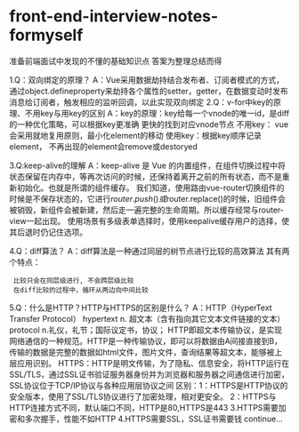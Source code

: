 # front-end-interview-notes-formyself
准备前端面试中发现的不懂的基础知识点
答案为整理总结而得

1.Q：双向绑定的原理？
  A：Vue采用数据劫持结合发布者、订阅者模式的方式，通过object.defineproperty来劫持各个属性的setter，getter，在数据变动时发布消息给订阅者，触发相应的监听回调，以此实现双向绑定
2.Q：v-for中key的原理、不用key与用key的区别
  A：key的原理：key给每一个vnode的唯一id，是diff的一种优化策略，可以根据key更准确 更快的找到对应vnode节点
    不用key： vue会采用就地复用原则，最小化element的移动
    使用key：根据key顺序记录element， 不再出现的element会remove或destoryed

3.Q:keep-alive的理解
  A：keep-alive 是 Vue 的内置组件，在组件切换过程中将状态保留在内存中，等再次访问的时候，还保持着离开之前的所有状态，而不是重新初始化。也就是所谓的组件缓存。
我们知道，使用路由vue-router切换组件的时候是不保存状态的，它进行$router.push()或$router.replace()的时候，旧组件会被销毁，新组件会被新建，然后走一遍完整的生命周期。所以缓存经常与router-view一起出现。
     使用场景有多级表单选择时，使用keepalive缓存用户的选择，使其后退时仍记住选项。
     
4.Q：diff算法？
  A：diff算法是一种通过同层的树节点进行比较的高效算法
     其有两个特点：

     比较只会在同层级进行, 不会跨层级比较
     在diff比较的过程中，循环从两边向中间比较

5.Q：什么是HTTP？HTTP与HTTPS的区别是什么？
  A：HTTP（HyperText Transfer Protocol）   hypertext n. 超文本（含有指向其它文本文件链接的文本） protocol n.礼仪，礼节；国际议定书，协议；
      HTTP即超文本传输协议，是实现网络通信的一种规范。HTTP是一种传输协议，即可以将数据由A间接直接到B，传输的数据是完整的数据如html文件，图片文件，查询结果等超文本，能够被上层应用识别。
      HTTPS：HTTP是明文传输，为了隐私、信息安全，将HTTP运行在SSL/TLS，通过SSL证书验证服务器身份并为浏览器和服务器之间通信进行加密，SSL协议位于TCP/IP协议与各种应用层协议之间
      区别：1：HTTPS是HTTP协议的安全版本，使用了SSL/TLS协议进行了加密处理，相对更安全。
            2：HTTPS与HTTP连接方式不同，默认端口不同，HTTP是80,HTTPS是443
            3.HTTPS需要加密和多次握手，性能不如HTTP
            4.HTTPS需要SSL，SSL证书需要钱
continue...
